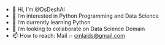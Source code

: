 - 👋 Hi, I’m @DsDeshAI
- 👀 I’m interested in Python Programming and Data Science
- 🌱 I’m currently learning Python
- 💞️ I’m looking to collaborate on Data Science Domain
- 📫 How to reach: Mail :- cmlaids@gmail.com

<!---
DsDeshAI/DsDeshAI is a ✨ special ✨ repository because its `README.md` (this file) appears on your GitHub profile.
You can click the Preview link to take a look at your changes.
--->
